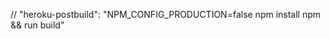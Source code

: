  // "heroku-postbuild": "NPM_CONFIG_PRODUCTION=false npm install npm && run build"


 <!-- SECRET='_PrmYo0g_zifGHgTT0GcCjwCurhEe9UJpLym0S_es_7r054ED3pRHn6V4zQQ1jGB'
PORT=3000
SKIP_PREFLIGHT_CHECK=true -->
